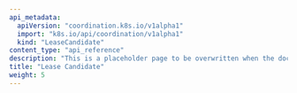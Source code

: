 ```yaml
---
api_metadata:
  apiVersion: "coordination.k8s.io/v1alpha1"
  import: "k8s.io/api/coordination/v1alpha1"
  kind: "LeaseCandidate"
content_type: "api_reference"
description: "This is a placeholder page to be overwritten when the docs are generated for 1.31"
title: "Lease Candidate"
weight: 5
---
```



